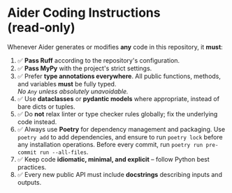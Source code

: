 # Aider Coding Instructions (read‑only)

Whenever Aider generates or modifies **any** code in this repository, it **must**:

1. ✅ **Pass Ruff** according to the repository's configuration.
2. ✅ **Pass MyPy** with the project's strict settings.
3. ✅ Prefer **type annotations everywhere**. All public functions, methods, and variables **must** be fully typed.  
   *No `Any` unless absolutely unavoidable.*
4. ✅ Use **dataclasses** or **pydantic models** where appropriate, instead of bare dicts or tuples.
5. ✅ Do **not** relax linter or type checker rules globally; fix the underlying code instead.
6. ✅ Always use **Poetry** for dependency management and packaging. Use `poetry add` to add dependencies, and ensure to run `poetry lock` before any installation operations. Before every commit, run `poetry run pre-commit run --all-files`.
7. ✅ Keep code **idiomatic, minimal, and explicit** – follow Python best practices.
8. ✅ Every new public API must include **docstrings** describing inputs and outputs.
